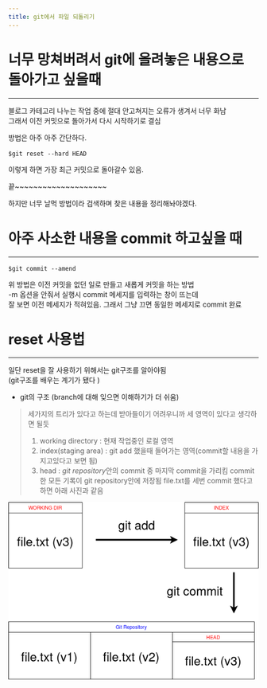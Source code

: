 ```yaml
---
title: git에서 파일 되돌리기
---
```


# 너무 망쳐버려서 git에 올려놓은 내용으로   돌아가고 싶을때   

***
블로그 카테고리 나누는 작업 중에   절대 안고쳐지는 오류가 생겨서 너무 화남   
그래서 이전 커밋으로 돌아가서 다시 시작하기로 결심   

방법은 아주 아주 간단하다.

```
$git reset --hard HEAD
```
이렇게 하면 가장 최근 커밋으로 돌아갈수 있음.   

끝~~~~~~~~~~~~~~~~~~~~


하지만 너무 날먹 방법이라 검색하며 찾은 내용을 정리해놔야겠다.

# 아주 사소한 내용을 commit 하고싶을 때

***
```
$git commit --amend
```

위 방법은 이전 커밋을 없던 일로 만들고 새롭게 커밋을 하는 방법   
-m 옵션을 안줘서 실행시 commit 메세지를 입력하는 창이 뜨는데   
잘 보면 이전 메세지가 적혀있음.
그래서 그냥 끄면 동일한 메세지로 commit 완료

# reset 사용법

***
일단 reset을 잘 사용하기 위해서는 git구조를 알아야됨   
(git구조를 배우는 계기가 됐다 )

* git의 구조 (branch에 대해 잊으면 이해하기가 더 쉬움)
> 세가지의 트리가 있다고 하는데 받아들이기 어려우니까 세 영역이 있다고 생각하면 될듯
> 1. working directory : 현재 작업중인 로컬 영역
> 2. index(staging area) : git add 했을때 들어가는 영역(commit할 내용을 가지고있다고 보면 됨)
> 3. head : *git repository*안의 commit 중 마지막 commit을 가리킴
> commit한 모든 기록이 git repository안에 저장됨
> file.txt를 세번 commit 했다고 하면 아래 사진과 같음

![git structure](/assets/restore_file_in_git/git_structure.png)

